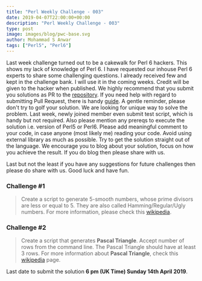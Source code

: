 ```yaml
---
title: "Perl Weekly Challenge - 003"
date: 2019-04-07T22:00:00+00:00
description: "Perl Weekly Challenge - 003"
type: post
image: images/blog/pwc-base.svg
author: Mohammad S Anwar
tags: ["Perl5", "Perl6"]
---
```

Last week challenge turned out to be a cakewalk for Perl 6 hackers. This shows my lack of knowledge of Perl 6. I have requested our inhouse Perl 6 experts to share some challenging questions. I already received few and kept in the challenge bank. I will use it in the coming weeks. Credit will be given to the hacker when published. We highly recommend that you submit you solutions as PR to the [repository](https://github.com/manwar/perlweeklychallenge-club). If you need help with regard to submitting Pull Request, there is handy [guide](https://github.com/manwar/perlweeklychallenge-club/blob/master/README.md). A gentle reminder, please don't try to golf your solution. We are looking for unique way to solve the problem. Last week, newly joined member even submit test script, which is handy but not required. Also please mention any prereqs to execute the solution i.e. version of Perl5 or Perl6. Please add meaningful comment to your code, in case anyone (most likely me) reading your code. Avoid using external library as much as possible. Try to get the solution straight out of the language. We encourage you to blog about your solution, focus on how you achieve the result. If you do blog then please share with us.

Last but not the least if you have any suggestions for future challenges then please do share with us. Good luck and have fun.

### Challenge #1
> Create a script to generate 5-smooth numbers, whose prime divisors are less or equal to 5. They are also called Hamming/Regular/Ugly numbers. For more information, please check this [wikipedia](https://en.wikipedia.org/wiki/Regular_number).

### Challenge #2
> Create a script that generates **Pascal Triangle**. Accept number of rows from the command line. The Pascal Triangle should have at least 3 rows. For more information about **Pascal Triangle**, check this [wikipedia](https://en.wikipedia.org/wiki/Pascal%27s_triangle) page.

Last date to submit the solution **6 pm (UK Time) Sunday 14th April 2019**.
